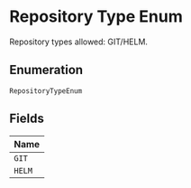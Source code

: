 
# Repository Type Enum

Repository types allowed: GIT/HELM.

## Enumeration

`RepositoryTypeEnum`

## Fields

| Name |
|  --- |
| `GIT` |
| `HELM` |


